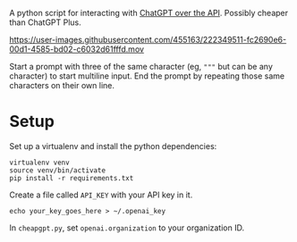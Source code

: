A python script for interacting with [ChatGPT over the API](https://openai.com/blog/introducing-chatgpt-and-whisper-apis). Possibly cheaper than ChatGPT Plus.

https://user-images.githubusercontent.com/455163/222349511-fc2690e6-00d1-4585-bd02-c6032d61fffd.mov

Start a prompt with three of the same character (eg, `"""` but can be any character) to start multiline input. End the prompt by repeating those same characters on their own line.

# Setup
Set up a virtualenv and install the python dependencies:
```shell
virtualenv venv
source venv/bin/activate
pip install -r requirements.txt
```

Create a file called `API_KEY` with your API key in it.
```shell
echo your_key_goes_here > ~/.openai_key
```

In `cheapgpt.py`, set `openai.organization` to your organization ID.
